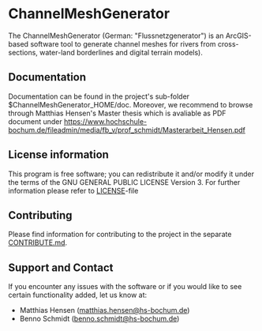# ChannelMeshGenerator
The ChannelMeshGenerator (German: "Flussnetzgenerator") is an ArcGIS-based software tool to generate channel meshes for rivers from cross-sections, water-land borderlines and digital terrain models).

## Documentation 
Documentation can be found in the project's sub-folder $ChannelMeshGenerator_HOME/doc. 
Moreover, we recommend to browse through Matthias Hensen's Master thesis which is avaliable as PDF document under https://www.hochschule-bochum.de/fileadmin/media/fb_v/prof_schmidt/Masterarbeit_Hensen.pdf

## License information
This program is free software; you can redistribute it and/or modify it under the terms of the GNU GENERAL PUBLIC LICENSE Version 3. For further information please refer to [LICENSE](LICENSE)-file

## Contributing
Please find information for contributing to the project in the separate [CONTRIBUTE.md](CONTRIBUTE.md).

## Support and Contact
If you encounter any issues with the software or if you would like to see certain functionality added, let us know at:
- Matthias Hensen (matthias.hensen@hs-bochum.de)
- Benno Schmidt (benno.schmidt@hs-bochum.de)

